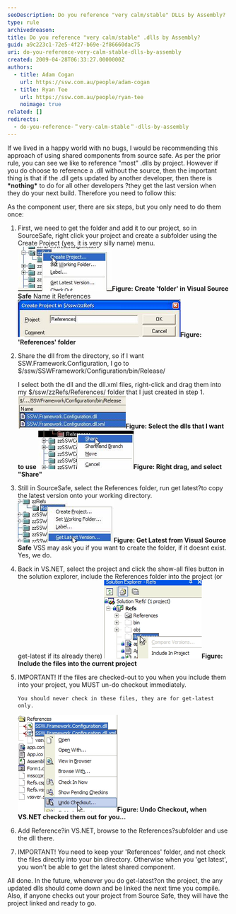 ```yaml
---
seoDescription: Do you reference "very calm/stable" DLLs by Assembly?
type: rule
archivedreason:
title: Do you reference "very calm/stable" .dlls by Assembly?
guid: a9c223c1-72e5-4f27-b69e-2f86660dac75
uri: do-you-reference-very-calm-stable-dlls-by-assembly
created: 2009-04-28T06:33:27.0000000Z
authors:
  - title: Adam Cogan
    url: https://ssw.com.au/people/adam-cogan
  - title: Ryan Tee
    url: https://ssw.com.au/people/ryan-tee
    noimage: true
related: []
redirects:
  - do-you-reference-＂very-calm-stable＂-dlls-by-assembly
---
```


If we lived in a happy world with no bugs, I would be recommending this approach of using shared components from source safe. As per the prior rule, you can see we like to reference "most" .dlls by project.
However if you do choose to reference a .dll without the source, then the important thing is that if the .dll gets updated by another developer, then there is **\*nothing\*** to do for all other developers ?they get the last version when they do your next build. Therefore you need to follow this:

<!--endintro-->

As the component user, there are six steps, but you only need to do them once:

1.  First, we need to get the folder and add it to our project, so in SourceSafe, right click your project and create a subfolder using the Create Project (yes, it is very silly name) menu. ![Use Create VSS Folder](use_createvssfolder.jpg)**Figure: Create 'folder' in Visual Source Safe** Name it References
    ![Use References Folder](use_referencesfolder.jpg)**Figure: 'References' folder**
2.  Share the dll from the directory, so if I want SSW.Framework.Configuration, I go to $/ssw/SSWFramework/Configuration/bin/Release/

    I select both the dll and the dll.xml files, right-click and drag them into my $/ssw/zzRefs/References/ folder that I just created in step 1. ![Use Dlls Xml](use_dllsxml.jpg)**Figure: Select the dlls that I want to use** ![Use right click to share](use_rightclicktoshare.jpg)**Figure: Right drag, and select "Share"**

3.  Still in SourceSafe, select the References folder, run get latest?to copy the latest version onto your working directory.
    ![Use Get Latest](use_getlatest.jpg)**Figure: Get Latest from Visual Source Safe** VSS may ask you if you want to create the folder, if it doesnt exist. Yes, we do.
4.  Back in VS.NET, select the project and click the show-all files button in the solution explorer, include the References folder into the project (or get-latest if its already there)
    ![Use Include Invs](use_includeinvs.jpg)**Figure: Include the files into the current project**
5.  IMPORTANT! If the files are checked-out to you when you include them into your project, you MUST un-do checkout immediately.

        You should never check in these files, they are for get-latest only.

    ![Use Undo Checkout](use_undocheckout.jpg)**Figure: Undo Checkout, when VS.NET checked them out for you...**

6.  Add Reference?in VS.NET, browse to the References?subfolder and use the dll there.
7.  IMPORTANT! You need to keep your 'References' folder, and not check the files directly into your bin directory. Otherwise when you 'get latest', you won't be able to get the latest shared component.

All done. In the future, whenever you do get-latest?on the project, the any updated dlls should come down and be linked the next time you compile. Also, if anyone checks out your project from Source Safe, they will have the project linked and ready to go.
